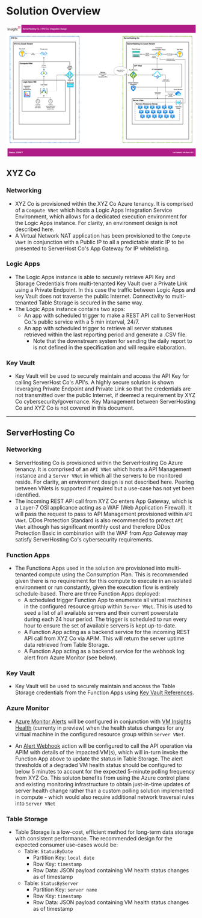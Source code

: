 # Solution Overview

![](Solution.drawio.png)

## XYZ Co

### Networking
* XYZ Co is provisioned within the XYZ Co Azure tenancy. It is comprised of a `Compute VNet` which hosts a Logic Apps Integration Service Environment, which allows for a dedicated execution environment for the Logic Apps instance. For clarity, an environment design is not described here.
* A Virtual Network NAT application has been provisioned to the `Compute VNet` in conjunction with a Public IP to all a predictable static IP to be presented to ServerHost Co's App Gateway for IP whitelisting.

### Logic Apps
* The Logic Apps instance is able to securely retrieve API Key and Storage Credentials from multi-tenanted Key Vault over a Private Link using a Private Endpoint. In this case the traffic between Logic Apps and key Vault does not traverse the public Internet. Connectivity to multi-tenanted Table Storage is secured in the same way.
* The Logic Apps instance contains two apps:
    * An app with scheduled trigger to make a REST API call to ServerHost Co.'s public service with a 5 min interval, 24/7.
    * An app with scheduled trigger to retrieve all server statuses retrieved within the last reporting period and generate a .CSV file.
        * Note that the downstream system for sending the daily report to is not defined in the specification and will require elaboration.

### Key Vault
* Key Vault will be used to securely maintain and access the API Key for calling ServerHost Co's API's. A highly secure solution is shown leveraging Private Endpoint and Private Link so that the credentials are not transmitted over the public Internet, if deemed a requirement by XYZ Co cybersecurity/governance. Key Management between ServerHosting Co and XYZ Co is not covered in this document.

---


## ServerHosting Co

### Networking
* ServerHosting Co is provisioned within the ServerHosting Co Azure tenancy. It is comprised of an `API VNet` which hosts a API Management instance and a `Server VNet` in which all the servers to be monitored reside. For clarity, an environment design is not described here. Peering between VNets is supported if required but a use-case has not yet been identified.
* The incoming REST API call from XYZ Co enters App Gateway, which is a Layer-7 OSI applicance acting as a WAF (Web Application Firewall). It will pass the request to pass to API Management provisioned within `API VNet`. DDos Protection Standard is also recommended to protect `API VNet` although has significant monthly cost and therefore DDos Protection Basic in combination with the WAF from App Gateway may satisfy ServerHosting Co's cybersecurity requirements.

### Function Apps

* The Functions Apps used in the solution are provisioned into multi-tenanted compute using the Consumption Plan. This is recommended given there is no requirement for this compute to execute in an isolated environment or run constantly, given the execution flow is entirely schedule-based. There are three Function Apps deployed:
    * A scheduled trigger Function App to enumerate all virtual machines in the configured resource group within `Server VNet`. This is used to seed a list of all available servers and their current powerstate during each 24 hour period. The trigger is scheduled to run every hour to ensure the set of available servers is kept up-to-date.
    * A Function App acting as a backend service for the incoming REST API call from XYZ Co via APIM. This will return the server uptime data retrieved from Table Storage.
    * A Function App acting as a backend service for the webhook log alert from Azure Monitor (see below).

### Key Vault
* Key Vault will be used to securely maintain and access the Table Storage credentials from the Function Apps using [Key Vault References](https://docs.microsoft.com/en-us/azure/app-service/app-service-key-vault-references).

### Azure Monitor

* [Azure Monitor Alerts](https://docs.microsoft.com/en-gb/azure/azure-monitor/alerts/alerts-overview) will be configured in conjunction with [VM Insights Health](https://docs.microsoft.com/en-us/azure/azure-monitor/vm/vminsights-health-overview) (currenty in preview) when the health status changes for any virtual machine in the configured resource group within `Server VNet`.

* An [Alert Webhook](https://docs.microsoft.com/en-us/azure/azure-monitor/alerts/alerts-log-webhook) action will be configured to call the API operation via APIM with details of the impacted VM(s), which will in-turn invoke the Function App above to update the status in Table Storage. The alert thresholds of a degraded VM health status should be configured to below 5 minutes to account for the expected 5-minute polling frequency from XYZ Co. This soluton benefits from using the Azure control plane and existing monitoring infrastructure to obtain just-in-time updates of server health change rather than a custom polling solution implemented in compute - which would also require additional network traversal rules into `Server VNet`

### Table Storage

* Table Storage is a low-cost, efficient method for long-term data storage with consistent performance. The recommended design for the expected consumer use-cases would be:
    * Table: `StatusByDate`
        * Partition Key: `local date`
        * Row Key: `timestamp`
        * Row Data: JSON payload containing VM health status changes as of timestamp
    * Table: `StatusByServer`
        * Partition Key: `server name`
        * Row Key: `timestamp`
        * Row Data: JSON payload containing VM health status changes as of timestamp


